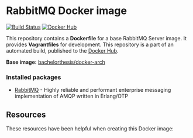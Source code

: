 # RabbitMQ Docker image

[![Build Status](http://jenkins.hesjevik.im/buildStatus/icon?job=docker-rabbitmq)](http://jenkins.hesjevik.im/job/docker-rabbitmq/) [![Docker Hub](https://img.shields.io/badge/docker-ready-blue.svg?style=plastic)](https://registry.hub.docker.com/u/bachelorthesis/rabbitmq/)

This repository contains a **Dockerfile** for a base RabbitMQ Server image. It provides **Vagrantfiles** for development. This repository is a part of an automated build, published to the [Docker Hub][docker_hub_repository].

**Base image:** [bachelorthesis/docker-arch][docker_hub_base_image]

[docker_hub_repository]: https://registry.hub.docker.com/u/bachelorthesis/rabbitmq/
[docker_hub_base_image]: https://registry.hub.docker.com/u/bachelorthesis/archlinux/

### Installed packages

* [RabbitMQ][rabbitmq] - Highly reliable and performant enterprise messaging implementation of AMQP written in Erlang/OTP

[rabbitmq]: https://www.rabbitmq.com

## Resources

These resources have been helpful when creating this Docker image:
